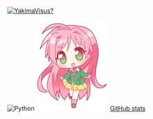 [![YakimaVisus?](https://readme-typing-svg.herokuapp.com?color=ca00ff&lines=hi+I+m+Yakima+Visus)](https://git.io/typing-svg)

![Python](https://img.shields.io/badge/python-3670A0?style=for-the-badge&logo=python&logoColor=ca00ff)
![Alt-текст](https://github.com/YakimaVisus/YakimaVisus/blob/main/yakcis.png "Ворк") 
[GitHub stats](https://github-readme-stats.vercel.app/api?username=YakimaVisus&show_icons=true&theme=jolly)

<!--
**YakimaVisus/YakimaVisus** is a ✨ _special_ ✨ repository because its `README.md` (this file) appears on your GitHub profile.

Here are some ideas to get you started:

- 🔭 I’m currently working on ...
- 🌱 I’m currently learning ...
- 👯 I’m looking to collaborate on ...
- 🤔 I’m looking for help with ...
- 💬 Ask me about 
- 📫 How to reach me: ...
- 😄 Pronouns: ...
- ⚡ Fun fact: ...
-->

